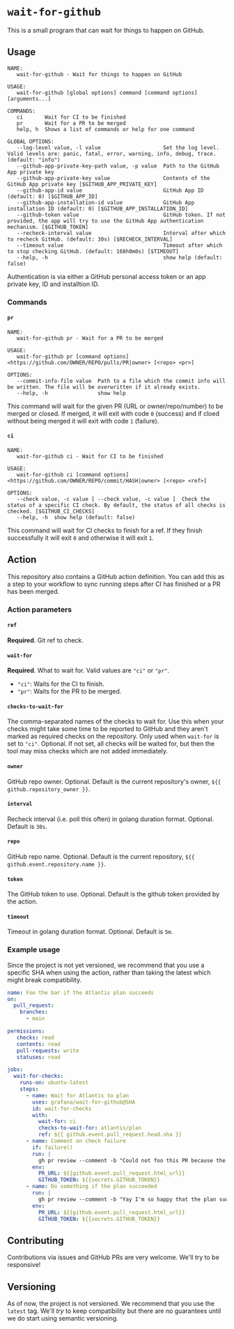 # `wait-for-github`

This is a small program that can wait for things to happen on GitHub.

## Usage

```
NAME:
   wait-for-github - Wait for things to happen on GitHub

USAGE:
   wait-for-github [global options] command [command options] [arguments...]

COMMANDS:
   ci       Wait for CI to be finished
   pr       Wait for a PR to be merged
   help, h  Shows a list of commands or help for one command

GLOBAL OPTIONS:
   --log-level value, -l value                    Set the log level. Valid levels are: panic, fatal, error, warning, info, debug, trace. (default: "info")
   --github-app-private-key-path value, -p value  Path to the GitHub App private key
   --github-app-private-key value                 Contents of the GitHub App private key [$GITHUB_APP_PRIVATE_KEY]
   --github-app-id value                          GitHub App ID (default: 0) [$GITHUB_APP_ID]
   --github-app-installation-id value             GitHub App installation ID (default: 0) [$GITHUB_APP_INSTALLATION_ID]
   --github-token value                           GitHub token. If not provided, the app will try to use the GitHub App authentication mechanism. [$GITHUB_TOKEN]
   --recheck-interval value                       Interval after which to recheck GitHub. (default: 30s) [$RECHECK_INTERVAL]
   --timeout value                                Timeout after which to stop checking GitHub. (default: 168h0m0s) [$TIMEOUT]
   --help, -h                                     show help (default: false)
```

Authentication is via either a GitHub personal access token or an app private
key, ID and installtion ID.

### Commands

#### `pr`

```
NAME:
   wait-for-github pr - Wait for a PR to be merged

USAGE:
   wait-for-github pr [command options] <https://github.com/OWNER/REPO/pulls/PR|owner> [<repo> <pr>]

OPTIONS:
   --commit-info-file value  Path to a file which the commit info will be written. The file will be overwritten if it already exists.
   --help, -h                show help
```

This command will wait for the given PR (URL or owner/repo/number) to be merged
or closed. If merged, it will exit with code `0` (success) and if cloed without
being merged it will exit with code `1` (failure).

#### `ci`

```
NAME:
   wait-for-github ci - Wait for CI to be finished

USAGE:
   wait-for-github ci [command options] <https://github.com/OWNER/REPO/commit/HASH|owner> [<repo> <ref>]

OPTIONS:
   --check value, -c value [ --check value, -c value ]  Check the status of a specific CI check. By default, the status of all checks is checked. [$GITHUB_CI_CHECKS]
   --help, -h  show help (default: false)
```

This command will wait for CI checks to finish for a ref. If they finish
successfully it will exit `0` and otherwise it will exit `1`.

## Action

This repository also contains a GitHub action definition. You can add this as a
step to your workflow to sync running steps after CI has finished or a PR has
been merged.


### Action parameters

#### `ref`

**Required**. Git ref to check.

#### `wait-for`

**Required**. What to wait for. Valid values are `"ci"` or `"pr"`.

- `"ci"`: Waits for the CI to finish. 
- `"pr"`: Waits for the PR to be merged.


#### `checks-to-wait-for`

The comma-separated names of the checks to wait for. Use this when your checks
might take some time to be reported to GitHub and they aren't marked as required
checks on the repository. Only used when `wait-for` is set to `"ci"`. Optional.
If not set, all checks will be waited for, but then the tool may miss checks
which are not added immediately.

#### `owner`

GitHub repo owner. Optional. Default is the current repository's owner,
`${{ github.repository_owner }}`.

#### `interval`

Recheck interval (i.e. poll this often) in golang duration format. Optional.
Default is `30s`.

#### `repo`

GitHub repo name. Optional. Default is the current repository, 
`${{ github.event.repository.name }}`.

#### `token`

The GitHub token to use. Optional. Default is the github token provided by the
action.

#### `timeout`

Timeout in golang duration format. Optional. Default is `5m`.

### Example usage

Since the project is not yet versioned, we recommend that you use a specific SHA
when using the action, rather than taking the latest which might break
compatibility.

```yaml
name: Foo the bar if the Atlantis plan succeeds
on:
  pull_request:
    branches:
      - main

permissions:
   checks: read
   contents: read
   pull-requests: write
   statuses: read

jobs:
  wait-for-checks:
    runs-on: ubuntu-latest
    steps:
      - name: Wait for Atlantis to plan
        uses: grafana/wait-for-github@SHA
        id: wait-for-checks
        with:
          wait-for: ci
          checks-to-wait-for: atlantis/plan
          ref: ${{ github.event.pull_request.head.sha }}
      - name: Comment on check failure
        if: failure()
        run: |
          gh pr review --comment -b "Could not foo this PR because the Atlantis plan failed." "$PR_URL"
        env:
          PR_URL: ${{github.event.pull_request.html_url}}
          GITHUB_TOKEN: ${{secrets.GITHUB_TOKEN}}
      - name: Do something if the plan succeeded
        run: |
          gh pr review --comment -b "Yay I'm so happy that the plan succeeded!" "$PR_URL"
        env:
          PR_URL: ${{github.event.pull_request.html_url}}
          GITHUB_TOKEN: ${{secrets.GITHUB_TOKEN}}
```

## Contributing

Contributions via issues and GitHub PRs are very welcome. We'll try to be
responsive!

## Versioning

As of now, the project is not versioned. We recommend that you use the `latest`
tag. We'll _try_ to keep compatibility but there are no guarantees until we do
start using semantic versioning.
